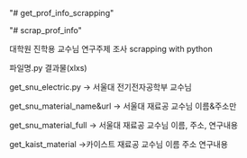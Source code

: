 "# get_prof_info_scrapping"

"# scrap_prof_info"

대학원 진학용 교수님 연구주제 조사 scrapping with python

  파일명.py                결과물(xlxs) 
  
 get_snu_electric.py -> 서울대 전기전자공학부 교수님 
 
 get_snu_material_name&url -> 서울대 재료공 교수님 이름&주소만
 
 get_snu_material_full -> 서울대 재료공 교수님 이름, 주소, 연구내용
 
 get_kaist_material ->카이스트 재료공 교수님 이름 주소 연구내용
